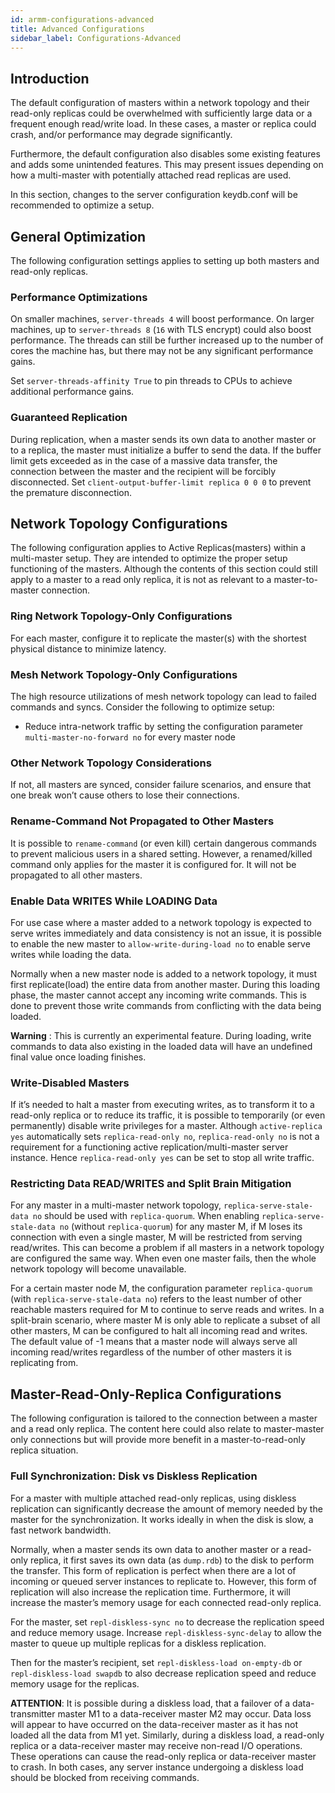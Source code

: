 ```yaml
---
id: armm-configurations-advanced
title: Advanced Configurations
sidebar_label: Configurations-Advanced
---
```


## Introduction

The default configuration of masters within a network topology and their read-only replicas could be overwhelmed with 
sufficiently large data or a frequent enough read/write load. In these cases, a master or replica could crash, and/or performance may degrade significantly. 

Furthermore, the default configuration also disables some existing features and adds some unintended features. This may present issues depending on how a multi-master with potentially attached read replicas are used. 

In this section, changes to the server configuration keydb.conf will be recommended to optimize a setup.

## General Optimization

The following configuration settings applies to setting up both masters and read-only replicas.

### Performance Optimizations

On smaller machines, `server-threads 4` will boost performance. On larger machines, up to `server-threads 8` (`16` with TLS encrypt) could also boost performance. The threads can still be further increased up to the number of cores the machine has, but there may not be any significant performance gains.

Set `server-threads-affinity True` to pin threads to CPUs to achieve additional performance gains. 

### Guaranteed Replication 	

During replication, when a master sends its own data to another master or to a replica, the master must initialize a buffer to send the data. If the buffer limit gets exceeded as in the case of a massive data transfer, the connection between the master and the recipient will be forcibly disconnected.  Set `client-output-buffer-limit replica 0 0 0` to prevent the premature disconnection. 

## Network Topology Configurations

The following configuration applies to Active Replicas(masters) within a multi-master setup. They are intended to optimize the proper setup functioning of the masters. Although the contents of this section could still apply to a master to a read only replica, it is not as relevant to a master-to-master connection.

### Ring Network Topology-Only Configurations

For each master, configure it to replicate the master(s) with the shortest physical distance to minimize latency.

### Mesh Network Topology-Only Configurations

The high resource utilizations of mesh network topology can lead to failed commands and syncs. Consider the following to optimize setup:
- Reduce intra-network traffic by setting the configuration parameter `multi-master-no-forward no` for every master node

### Other Network Topology Considerations

If not, all masters are synced, consider failure scenarios, and ensure that one break won’t cause others to lose their connections.

### Rename-Command Not Propagated to Other Masters

It is possible to `rename-command` (or even kill) certain dangerous commands to prevent malicious users in a shared setting. However, a renamed/killed command only applies for the master it is configured for. It will not be propagated to all other masters.

### Enable Data WRITES While LOADING Data

For use case where a master added to a network topology is expected to serve writes immediately and data consistency is not an issue, it is possible to enable the new master to `allow-write-during-load no` to enable serve writes while loading the data.

Normally when a new master node is added to a network topology, it must first replicate(load) the entire data from another master. During this loading phase, the master cannot accept any incoming write commands. This is done to prevent those write commands from conflicting with the data being loaded.

**Warning** : This is currently an experimental feature. During loading, write commands to data also existing in the loaded data will have an undefined final value once loading finishes. 

### Write-Disabled Masters

If it’s needed to halt a master from executing writes, as to transform it to a read-only replica or to reduce its traffic, it is possible to temporarily (or even permanently) disable write privileges for a master. Although `active-replica yes` automatically sets `replica-read-only no`, `replica-read-only no` is not a requirement for a functioning active replication/multi-master server instance.  Hence `replica-read-only yes` can be set to stop all write traffic.

### Restricting Data READ/WRITES and Split Brain Mitigation

For any master in a multi-master network topology, `replica-serve-stale-data no` should be used with `replica-quorum`. When enabling `replica-serve-stale-data no` (without `replica-quorum`) for any master M, if M loses its connection with even a single master, M will be restricted from serving read/writes. This can become a problem if all masters in a network topology are configured the same way. When even one master fails, then the whole network topology will become unavailable. 

For a certain master node M, the configuration parameter `replica-quorum` (with `replica-serve-stale-data no`) refers to the least number of other reachable masters required for M to continue to serve reads and writes. In a split-brain scenario, where master M is only able to replicate a subset of all other masters, M can be configured to halt all incoming read and writes. The default value of -1 means that a master node will always serve all incoming read/writes regardless of the number of other masters it is replicating from.  


## Master-Read-Only-Replica Configurations

The following configuration is tailored to the connection between a master and a read only replica. The content here could also relate to master-master only connections but will provide more benefit in a master-to-read-only replica situation.	

### Full Synchronization: Disk vs Diskless Replication

For a master with multiple attached read-only replicas, using diskless replication can significantly decrease the amount of memory needed by the master for the synchronization. It works ideally in when the disk is slow, a fast network bandwidth.

Normally, when a master sends its own data to another master or a read-only replica, it first saves its own data (as `dump.rdb`) to the disk to perform the transfer. This form of replication is perfect when there are a lot of incoming or queued server instances to replicate to. However, this form of replication will also increase the replication time. Furthermore, it will increase the master’s memory usage for each connected read-only replica. 

For the master, set `repl-diskless-sync no` to decrease the replication speed and reduce memory usage. Increase `repl-diskless-sync-delay` to allow the master to queue up multiple replicas for a diskless replication.  

Then for the master’s recipient, set `repl-diskless-load on-empty-db` or `repl-diskless-load swapdb` to also decrease replication speed and reduce memory usage for the replicas. 

**ATTENTION**: It is possible during a diskless load, that a failover of a data-transmitter master M1 to a data-receiver master M2 may occur. Data loss will appear to have occurred on the data-receiver master as it has not loaded all the data from M1 yet. Similarly, during a diskless load, a read-only replica or a data-receiver master may receive non-read I/O operations. These operations can cause the read-only replica or data-receiver master to crash.  In both cases, any server instance undergoing a diskless load should be blocked from receiving commands. 
